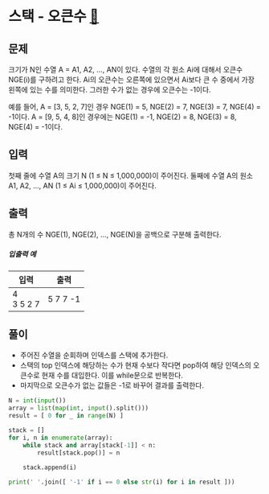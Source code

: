 # 스택 - 오큰수 [🔗](https://www.acmicpc.net/problem/17298)

## 문제

크기가 N인 수열 A = A1, A2, ..., AN이 있다. 수열의 각 원소 Ai에 대해서 오큰수 NGE(i)를 구하려고 한다. Ai의 오큰수는 오른쪽에 있으면서 Ai보다 큰 수 중에서 가장 왼쪽에 있는 수를 의미한다. 그러한 수가 없는 경우에 오큰수는 -1이다.

예를 들어, A = [3, 5, 2, 7]인 경우 NGE(1) = 5, NGE(2) = 7, NGE(3) = 7, NGE(4) = -1이다. A = [9, 5, 4, 8]인 경우에는 NGE(1) = -1, NGE(2) = 8, NGE(3) = 8, NGE(4) = -1이다.

## 입력

첫째 줄에 수열 A의 크기 N (1 ≤ N ≤ 1,000,000)이 주어진다. 둘째에 수열 A의 원소 A1, A2, ..., AN (1 ≤ Ai ≤ 1,000,000)이 주어진다.

## 출력

총 N개의 수 NGE(1), NGE(2), ..., NGE(N)을 공백으로 구분해 출력한다.

##### 입출력 예

| 입력           | 출력     |
| -------------- | -------- |
| 4<br />3 5 2 7 | 5 7 7 -1 |

## 풀이

- 주어진 수열을 순회하며 인덱스를 스택에 추가한다.
- 스택의 top 인덱스에 해당하는 수가 현재 수보다 작다면 pop하여 해당 인덱스의 오큰수로 현재 수를 대입한다. 이를 while문으로 반복한다.
- 마지막으로 오큰수가 없는 값들은 -1로 바꾸어 결과를 출력한다.

```python
N = int(input())
array = list(map(int, input().split()))
result = [ 0 for _ in range(N) ]

stack = []
for i, n in enumerate(array):
    while stack and array[stack[-1]] < n:
        result[stack.pop()] = n
        
    stack.append(i)

print(' '.join([ '-1' if i == 0 else str(i) for i in result ]))
```

